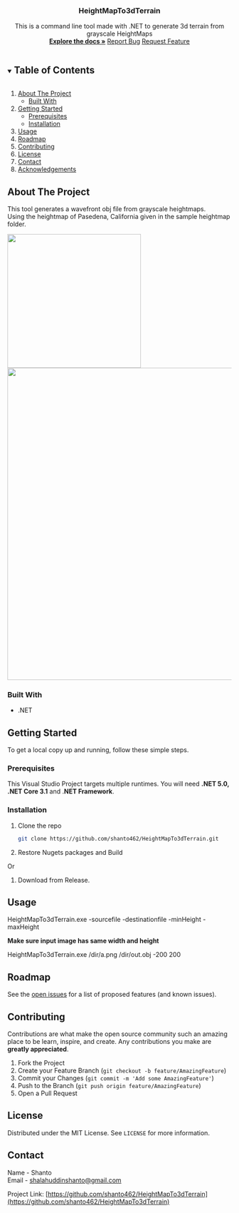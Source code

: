 <p align="center">
  <h3 align="center">HeightMapTo3dTerrain</h3>

  <p align="center">
    This is a command line tool made with .NET to generate 3d terrain from grayscale HeightMaps
	<br>
    <a href="https://github.com/shanto462/HeightMapTo3dTerrain"><strong>Explore the docs »</strong></a>
    <a href="https://github.com/shanto462/HeightMapTo3dTerrain/issues">Report Bug</a>
    <a href="https://github.com/shanto462/HeightMapTo3dTerrain/issues">Request Feature</a>
  </p>
</p>



<!-- TABLE OF CONTENTS -->
<details open="open">
  <summary><h2 style="display: inline-block">Table of Contents</h2></summary>
  <ol>
    <li>
      <a href="#about-the-project">About The Project</a>
      <ul>
        <li><a href="#built-with">Built With</a></li>
      </ul>
    </li>
    <li>
      <a href="#getting-started">Getting Started</a>
      <ul>
        <li><a href="#prerequisites">Prerequisites</a></li>
        <li><a href="#installation">Installation</a></li>
      </ul>
    </li>
    <li><a href="#usage">Usage</a></li>
    <li><a href="#roadmap">Roadmap</a></li>
    <li><a href="#contributing">Contributing</a></li>
    <li><a href="#license">License</a></li>
    <li><a href="#contact">Contact</a></li>
    <li><a href="#acknowledgements">Acknowledgements</a></li>
  </ol>
</details>



<!-- ABOUT THE PROJECT -->
## About The Project

This tool generates a wavefront obj file from grayscale heightmaps.
<br>
Using the heightmap of Pasedena, California given in the sample heightmap folder.

<p float="left">
  <img src="https://i.postimg.cc/X7L6Jndj/pasedena.png" width="300" />
  <img src="https://i.postimg.cc/MGT6xvLJ/Capture.png" width="700" /> 
</p>

### Built With

* .NET

<!-- GETTING STARTED -->
## Getting Started

To get a local copy up and running, follow these simple steps.

### Prerequisites

This Visual Studio Project targets multiple runtimes.
You will need **.NET 5.0, .NET Core 3.1** and .**NET Framework**.

### Installation

1. Clone the repo
   ```sh
   git clone https://github.com/shanto462/HeightMapTo3dTerrain.git
   ```
2. Restore Nugets packages and Build

Or
1. Download from Release.

<!-- USAGE EXAMPLES -->
## Usage

HeightMapTo3dTerrain.exe -sourcefile -destinationfile -minHeight -maxHeight

**Make sure input image has same width and height**

HeightMapTo3dTerrain.exe /dir/a.png /dir/out.obj -200 200

<!-- ROADMAP -->
## Roadmap

See the [open issues](https://github.com/shanto462/HeightMapTo3dTerrain/issues) for a list of proposed features (and known issues).



<!-- CONTRIBUTING -->
## Contributing

Contributions are what make the open source community such an amazing place to be learn, inspire, and create. Any contributions you make are **greatly appreciated**.

1. Fork the Project
2. Create your Feature Branch (`git checkout -b feature/AmazingFeature`)
3. Commit your Changes (`git commit -m 'Add some AmazingFeature'`)
4. Push to the Branch (`git push origin feature/AmazingFeature`)
5. Open a Pull Request



<!-- LICENSE -->
## License

Distributed under the MIT License. See `LICENSE` for more information.



<!-- CONTACT -->
## Contact

Name - Shanto
<br>
Email - <shalahuddinshanto@gmail.com>

Project Link: [https://github.com/shanto462/HeightMapTo3dTerrain](https://github.com/shanto462/HeightMapTo3dTerrain)
